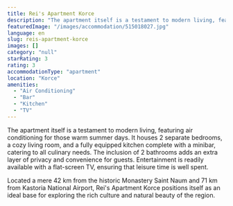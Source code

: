 ```yaml
---
title: Rei's Apartment Korce
description: "The apartment itself is a testament to modern living, featuring air conditioning for those warm summer days."
featuredImage: "/images/accommodation/515018027.jpg"
language: en
slug: reis-apartment-korce
images: []
category: "null"
starRating: 3
rating: 3
accommodationType: "apartment"
location: "Korce"
amenities:
  - "Air Conditioning"
  - "Bar"
  - "Kitchen"
  - "TV"
---
```


The apartment itself is a testament to modern living, featuring air conditioning for those warm summer days. It houses 2 separate bedrooms, a cozy living room, and a fully equipped kitchen complete with a minibar, catering to all culinary needs. The inclusion of 2 bathrooms adds an extra layer of privacy and convenience for guests. Entertainment is readily available with a flat-screen TV, ensuring that leisure time is well spent.

Located a mere 42 km from the historic Monastery Saint Naum and 71 km from Kastoria National Airport, Rei's Apartment Korce positions itself as an ideal base for exploring the rich culture and natural beauty of the region.

